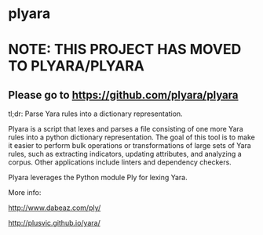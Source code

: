 plyara
======

# NOTE: THIS PROJECT HAS MOVED TO PLYARA/PLYARA
## Please go to https://github.com/plyara/plyara

tl;dr: Parse Yara rules into a dictionary representation.

Plyara is a script that lexes and parses a file consisting of one more Yara rules into a python dictionary representation.  The goal of this tool is to make it easier to perform bulk operations or transformations of large sets of Yara rules, such as extracting indicators, updating attributes, and analyzing a corpus.  Other applications include linters and dependency checkers.

Plyara leverages the Python module Ply for lexing Yara.

More info:

http://www.dabeaz.com/ply/

http://plusvic.github.io/yara/

